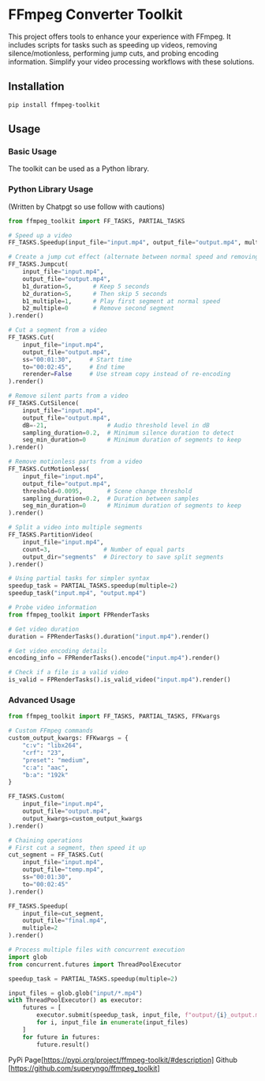 # FFmpeg Converter Toolkit

This project offers tools to enhance your experience with FFmpeg. It includes scripts for tasks such as speeding up videos, removing silence/motionless, performing jump cuts, and probing encoding information. Simplify your video processing workflows with these solutions.

## Installation

```
pip install ffmpeg-toolkit
```

## Usage

### Basic Usage

The toolkit can be used as a Python library.

### Python Library Usage
(Written by Chatpgt so use follow with cautions)

```python
from ffmpeg_toolkit import FF_TASKS, PARTIAL_TASKS

# Speed up a video
FF_TASKS.Speedup(input_file="input.mp4", output_file="output.mp4", multiple=2).render()

# Create a jump cut effect (alternate between normal speed and removing segments)
FF_TASKS.Jumpcut(
    input_file="input.mp4", 
    output_file="output.mp4",
    b1_duration=5,      # Keep 5 seconds
    b2_duration=5,      # Then skip 5 seconds
    b1_multiple=1,      # Play first segment at normal speed
    b2_multiple=0       # Remove second segment
).render()

# Cut a segment from a video
FF_TASKS.Cut(
    input_file="input.mp4", 
    output_file="output.mp4",
    ss="00:01:30",     # Start time
    to="00:02:45",     # End time
    rerender=False     # Use stream copy instead of re-encoding
).render()

# Remove silent parts from a video
FF_TASKS.CutSilence(
    input_file="input.mp4", 
    output_file="output.mp4",
    dB=-21,                 # Audio threshold level in dB
    sampling_duration=0.2,  # Minimum silence duration to detect
    seg_min_duration=0      # Minimum duration of segments to keep
).render()

# Remove motionless parts from a video
FF_TASKS.CutMotionless(
    input_file="input.mp4", 
    output_file="output.mp4",
    threshold=0.0095,       # Scene change threshold
    sampling_duration=0.2,  # Duration between samples
    seg_min_duration=0      # Minimum duration of segments to keep
).render()

# Split a video into multiple segments
FF_TASKS.PartitionVideo(
    input_file="input.mp4",
    count=3,               # Number of equal parts
    output_dir="segments"  # Directory to save split segments
).render()

# Using partial tasks for simpler syntax
speedup_task = PARTIAL_TASKS.speedup(multiple=2)
speedup_task("input.mp4", "output.mp4")

# Probe video information
from ffmpeg_toolkit import FPRenderTasks

# Get video duration
duration = FPRenderTasks().duration("input.mp4").render()

# Get video encoding details
encoding_info = FPRenderTasks().encode("input.mp4").render()

# Check if a file is a valid video
is_valid = FPRenderTasks().is_valid_video("input.mp4").render()
```

### Advanced Usage

```python
from ffmpeg_toolkit import FF_TASKS, PARTIAL_TASKS, FFKwargs

# Custom FFmpeg commands
custom_output_kwargs: FFKwargs = {
    "c:v": "libx264",
    "crf": "23",
    "preset": "medium",
    "c:a": "aac",
    "b:a": "192k"
}

FF_TASKS.Custom(
    input_file="input.mp4",
    output_file="output.mp4",
    output_kwargs=custom_output_kwargs
).render()

# Chaining operations
# First cut a segment, then speed it up
cut_segment = FF_TASKS.Cut(
    input_file="input.mp4",
    output_file="temp.mp4",
    ss="00:01:30",
    to="00:02:45"
).render()

FF_TASKS.Speedup(
    input_file=cut_segment,
    output_file="final.mp4",
    multiple=2
).render()

# Process multiple files with concurrent execution
import glob
from concurrent.futures import ThreadPoolExecutor

speedup_task = PARTIAL_TASKS.speedup(multiple=2)

input_files = glob.glob("input/*.mp4")
with ThreadPoolExecutor() as executor:
    futures = [
        executor.submit(speedup_task, input_file, f"output/{i}_output.mp4")
        for i, input_file in enumerate(input_files)
    ]
    for future in futures:
        future.result()
```

PyPi Page[https://pypi.org/project/ffmpeg-toolkit/#description]
Github [https://github.com/superyngo/ffmpeg_toolkit]
